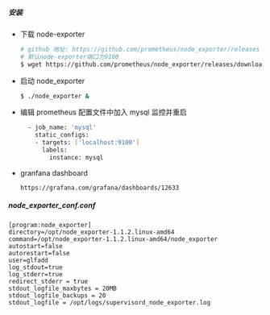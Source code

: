 ##### 安装

- 下载 node-exporter

  ```bash
  # github 地址: https://github.com/prometheus/node_exporter/releases
  # 默认node-exporter端口为9100
  $ wget https://github.com/prometheus/node_exporter/releases/download/v1.1.2/node_exporter-1.1.2.linux-amd64.tar.gz
  ```

- 启动 node_exporter

  ```bash
  $ ./node_exporter &
  ```

- 编辑 prometheus 配置文件中加入 mysql 监控并重启

  ```bash
    - job_name: 'mysql'
      static_configs:
      - targets: ['localhost:9100']
        labels:
          instance: mysql
  ```

- granfana dashboard

  ```
  https://grafana.com/grafana/dashboards/12633
  ```

##### node_exporter_conf.conf

```
[program:node_exporter]
directory=/opt/node_exporter-1.1.2.linux-amd64
command=/opt/node_exporter-1.1.2.linux-amd64/node_exporter
autostart=false
autorestart=false
user=glfadd
log_stdout=true
log_stderr=true
redirect_stderr = true
stdout_logfile_maxbytes = 20MB
stdout_logfile_backups = 20     
stdout_logfile = /opt/logs/supervisord_node_exporter.log
```

